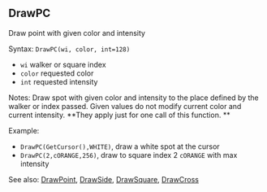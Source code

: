 ## DrawPC

Draw point with given color and intensity

Syntax: `DrawPC(wi, color, int=128)`

* `wi` walker or square index
* `color` requested color
* `int` requested intensity

Notes: Draw spot with given color and intensity to the place defined by the walker or index passed. Given values do not modify current color and current intensity. **They apply just for one call of this function. **

Example:

* `DrawPC(GetCursor(),WHITE)`, draw a white spot at the cursor
* `DrawPC(2,cORANGE,256)`, draw to square index 2 `cORANGE` with max intensity

See also: [DrawPoint](/api-native-functions/drawpoint.md), [DrawSide](/api-native-functions/drawside.md), [DrawSquare](/api-native-functions/drawsquare.md), [DrawCross](/api-native-functions/drawcross.md)

